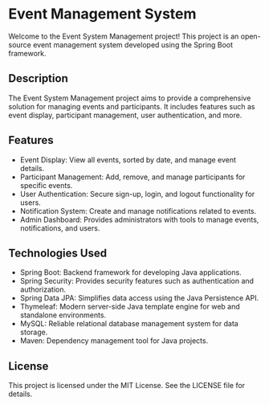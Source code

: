# Event Management System

Welcome to the Event System Management project! This project is an open-source event management system developed using the Spring Boot framework.

## Description

The Event System Management project aims to provide a comprehensive solution for managing events and participants. It includes features such as event display, participant management, user authentication, and more.

## Features

- Event Display: View all events, sorted by date, and manage event details.
- Participant Management: Add, remove, and manage participants for specific events.
- User Authentication: Secure sign-up, login, and logout functionality for users.
- Notification System: Create and manage notifications related to events.
- Admin Dashboard: Provides administrators with tools to manage events, notifications, and users.

## Technologies Used

- Spring Boot: Backend framework for developing Java applications.
- Spring Security: Provides security features such as authentication and authorization.
- Spring Data JPA: Simplifies data access using the Java Persistence API.
- Thymeleaf: Modern server-side Java template engine for web and standalone environments.
- MySQL: Reliable relational database management system for data storage.
- Maven: Dependency management tool for Java projects.

## License

This project is licensed under the MIT License. See the LICENSE file for details.
